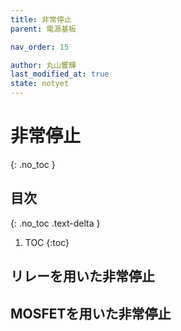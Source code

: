 ```yaml
---
title: 非常停止
parent: 電源基板

nav_order: 15

author: 丸山響輝
last_modified_at: true
state: notyet
---
```


# **非常停止**
{: .no_toc }

## 目次
{: .no_toc .text-delta }

1. TOC
{:toc}

## リレーを用いた非常停止
## MOSFETを用いた非常停止
